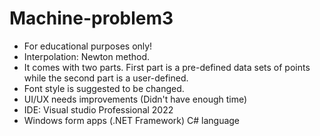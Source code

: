 # Machine-problem3
- For educational purposes only!
- Interpolation: Newton method.
- It comes with two parts. First part is a pre-defined data sets of points while the second part is a user-defined.
- Font style is suggested to be changed.
- UI/UX needs improvements (Didn't have enough time)
- IDE: Visual studio Professional 2022
- Windows form apps (.NET Framework) C# language
